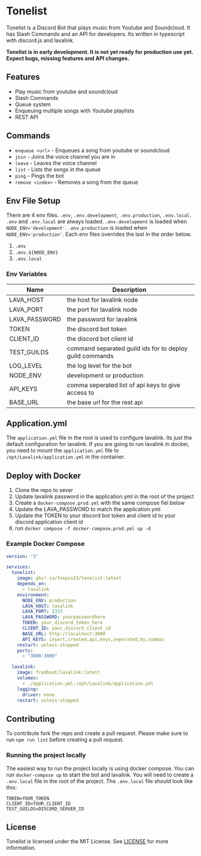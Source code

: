 # Tonelist
Tonelist is a Discord Bot that plays music from Youtube and Soundcloud. It has Slash Commands and an API for developers. Its written in typescript with discord.js and lavalink.

**Tonelist is in early development. It is not yet ready for production use yet. Expect bugs, missing features and API changes.**

## Features
- Play music from youtube and soundcloud
- Slash Commands
- Queue system
- Enqueuing multiple songs with Youtube playlists
- REST API

## Commands
- `enqueue <url>` - Enqueues a song from youtube or soundcloud
- `join` - Joins the voice channel you are in
- `leave` - Leaves the voice channel
- `list` - Lists the songs in the queue
- `ping` - Pings the bot
- `remove <index>` - Removes a song from the queue

## Env File Setup
There are 4 env files. `.env`, `.env.development`, `.env.production`, `.env.local`. `.env` and `.env.local` are always loaded. `.env.development` is loaded when `NODE_ENV='development'`. `.env.production` is loaded when `NODE_ENV='production'`. Each env files overrides the last in the order below.

1. `.env`
2. `.env.${NODE_ENV}`
3. `.env.local`

### Env Variables
| Name          | Description                                              |
| ------------- | -------------------------------------------------------- |
| LAVA_HOST     | the host for lavalink node                               |
| LAVA_PORT     | the port for lavalink node                               |
| LAVA_PASSWORD | the password for lavalink                                |
| TOKEN         | the discord bot token                                    |
| CLIENT_ID     | the discord bot client id                                |
| TEST_GUILDS   | command separated guild ids for to deploy guild commands |
| LOG_LEVEL     | the log level for the bot                                |
| NODE_ENV      | development or production                                |
| API_KEYS      | comma seperated list of api keys to give access to       |
| BASE_URL      | the base url for the rest api                            |

## Application.yml
The `application.yml` file in the root is used to configure lavalink. Its just the default configuration for lavalink. If you are going to run lavalink in docker, you need to mount the `application.yml` file to `/opt/Lavalink/application.yml` in the container.

## Deploy with Docker
1. Clone the repo to sever
2. Update lavalink password in the application.yml in the root of the project
3. Create a `docker-compose.prod.yml` with the same compose fiel below
4. Update the LAVA_PASSWORD to match the application.yml
5. Update the TOKEN to your discord bot token and client id to your discord application client id
6. run `docker compose -f docker-compose.prod.yml up -d`

### Example Docker Compose
```yml
version: '3'

services:
  tonelist:
    image: ghcr.io/foopis23/tonelist:latest
    depends_on:
      - lavalink
    environment:
      NODE_ENV: production
      LAVA_HOST: lavalink
      LAVA_PORT: 2333
      LAVA_PASSWORD: yourpasswordhere
      TOKEN: your_discord_token_here
      CLIENT_ID: your_discord_client_id
      BASE_URL: http://localhost:3000
      API_KEYS: insert,created,api,keys,seperated,by,commas
    restart: unless-stopped
    ports:
      - "3000:3000"

  lavalink:
    image: fredboat/lavalink:latest
    volumes:
      - ./application.yml:/opt/Lavalink/application.yml
    logging:
      driver: none
    restart: unless-stopped
```

## Contributing
To contribute fork the repo and create a pull request. Please make sure to run `npm run lint` before creating a pull request.

### Running the project locally
The easiest way to run the project locally is using docker compose. You can run `docker-compose up` to start the bot and lavalink. You will need to create a `.env.local` file in the root of the project. The `.env.local` file should look like this:

```env
TOKEN=YOUR_TOKEN
CLIENT_ID=YOUR_CLIENT_ID
TEST_GUILDS=DISCORD_SERVER_ID
```

## License
Tonelist is licensed under the MIT License. See [LICENSE](LICENSE) for more information.

